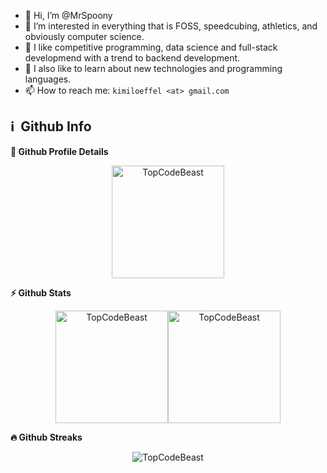 - 👋 Hi, I’m @MrSpoony
- 👀 I’m interested in everything that is FOSS, speedcubing, athletics, and obviously computer science.
- 🤩 I like competitive programming, data science and full-stack developmend with a trend to backend development.
- 🌱 I also like to learn about new technologies and programming languages.
- 📫 How to reach me: `kimiloeffel <at> gmail.com`


<h2>ℹ️ &nbsp;Github Info</h2>
<summary><b>🔎 Github Profile Details</b></summary>
<p align="center"><img height="180em" src="https://github-profile-summary-cards.vercel.app/api/cards/profile-details?username=MrSpoony&theme=github_dark" alt="TopCodeBeast" align = "center"/></p>

<summary><b>⚡ Github Stats</b></summary>
<p align="center"><img height="180em" src="https://github-readme-stats.vercel.app/api?username=MrSpoony&hide_border=true&count_private=true&show_icons=true&theme=radical" alt="TopCodeBeast" align = "center"/><img height="180em" src="https://github-readme-stats.vercel.app/api/top-langs?username=MrSpoony&show_icons=true&locale=en&layout=compact&hide_border=true&theme=radical" alt="TopCodeBeast" align = "center"/></p>

<summary><b>🔥 Github Streaks</b></summary>
<p align="center"><img src="https://github-readme-streak-stats.herokuapp.com/?user=MrSpoony&theme=black-ice&hide_border=true&stroke=0000&background=0D1117&ring=e05397&fire=e05397&currStreakLabel=e05397" alt="TopCodeBeast" /></p>
